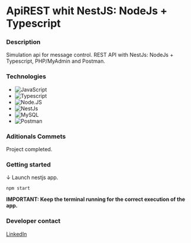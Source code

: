 # ApiREST whit NestJS: NodeJs + Typescript

### Description

Simulation api for message control. REST API with NestJs: NodeJs + Typescript, PHP/MyAdmin and Postman.

### Technologies

- ![JavaScript](https://img.shields.io/badge/javascript-%23323330.svg?style=for-the-badge&logo=javascript&logoColor=%23F7DF1E)
- ![Typescript](https://img.shields.io/badge/typescript-%23007ACC.svg?style=for-the-badge&logo=typescript&logoColor=white)
- ![Node.JS](https://img.shields.io/badge/node.js-6DA55F?style=for-the-badge&logo=node.js&logoColor=white)
- ![NestJs](https://img.shields.io/badge/nestjs-%23E0234E.svg?style=for-the-badge&logo=nestjs&logoColor=white)
- ![MySQL](https://img.shields.io/badge/mysql-%2300000f.svg?style=for-the-badge&logo=mysql&logoColor=white)
- ![Postman](https://img.shields.io/badge/Postman-FF6C37?style=for-the-badge&logo=postman&logoColor=white)

### Aditionals Commets

Project completed.

### Getting started

↓ Launch nestjs app.

```console
npm start
```

**IMPORTANT: Keep the terminal running for the correct execution of the app.**

### Developer contact

[LinkedIn](https://www.linkedin.com/in/kevinmadrid-dev/)
